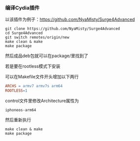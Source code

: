 ### 编译Cydia插件



以该插件为例子：https://github.com/NyaMisty/Surge4Advanced

```
git clone https://github.com/NyaMisty/Surge4Advanced
cd Surge4Advanced
git switch remotes/origin/new
make clean & make
make package
```

然后成品deb包就可以在package/里找到了

若是要在rootless模式下安装

可以在Makefile文件开头增加以下两行

```makefile
ARCHS = armv7 armv7s arm64
ROOTLESS=1
```

control文件里修改Architecture属性为

```ma
iphoneos-arm64
```

然后重新执行

```shell
make clean & make
make package
```






